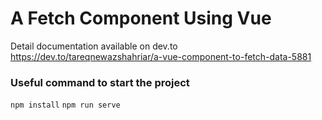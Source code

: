 # A Fetch Component Using Vue

Detail documentation available on dev.to https://dev.to/tareqnewazshahriar/a-vue-component-to-fetch-data-5881


### Useful command to start the project
```npm install```
```npm run serve```

